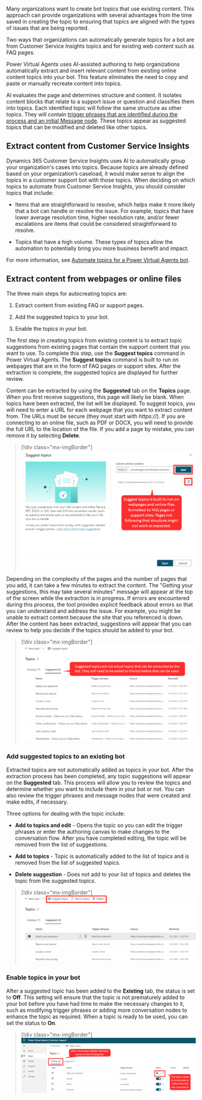 Many organizations want to create bot topics that use existing content. This approach can provide organizations with several advantages from the time saved in creating the topic to ensuring that topics are aligned with the types of issues that are being reported. 

Two ways that organizations can automatically generate topics for a bot are from Customer Service Insights topics and for existing web content such as FAQ pages. 

Power Virtual Agents uses AI-assisted authoring to help organizations automatically extract and insert relevant content from existing online content topics into your bot. This feature eliminates the need to copy and paste or manually recreate content into topics.

AI evaluates the page and determines structure and content. It isolates content blocks that relate to a support issue or question and classifies them into topics. Each identified topic will follow the same structure as other topics. They will contain [trigger phrases that are identified during the process and an initial Message node](/power-virtual-agents/authoring-create-edit-topics/?azure-portal=true). These topics appear as suggested topics that can be modified and deleted like other topics.

## Extract content from Customer Service Insights 

Dynamics 365 Customer Service Insights uses AI to automatically group your organization's cases into topics. Because topics are already defined based on your organization’s caseload, it would make sense to align the topics in a customer support bot with those topics. When deciding on which topics to automate from Customer Service Insights, you should consider topics that include: 

- Items that are straightforward to resolve, which helps make it more likely that a bot can handle or resolve the issue. For example, topics that have lower average resolution time, higher resolution rate, and/or fewer escalations are items that could be considered straightforward to resolve.

- Topics that have a high volume. These types of topics allow the automation to potentially bring you more business benefit and impact. 

For more information, see [Automate topics for a Power Virtual Agents bot](/dynamics365/ai/customer-service-insights/automate-topics/?azure-portal=true).

## Extract content from webpages or online files

The three main steps for autocreating topics are:

1. Extract content from existing FAQ or support pages.

1. Add the suggested topics to your bot.

1. Enable the topics in your bot.

The first step in creating topics from existing content is to extract topic suggestions from existing pages that contain the support content that you want to use. To complete this step, use the **Suggest topics** command in Power Virtual Agents. The **Suggest topics** command is built to run on webpages that are in the form of FAQ pages or support sites. After the extraction is complete, the suggested topics are displayed for further review.

Content can be extracted by using the **Suggested** tab on the **Topics** page. When you first receive suggestions, this page will likely be blank. When topics have been extracted, the list will be displayed. To suggest topics, you will need to enter a URL for each webpage that you want to extract content from. The URLs must be secure (they must start with *https://*). If you are connecting to an online file, such as PDF or DOCX, you will need to provide the full URL to the location of the file. If you add a page by mistake, you can remove it by selecting **Delete**.

> [!div class="mx-imgBorder"]
> [![Suggest topics is built to run on webpages formatted as FAQ pages or support sites. Pages not following that structure might not work as expected.](../media/4-1.png)](../media/4-1.png#lightbox)

Depending on the complexity of the pages and the number of pages that you add, it can take a few minutes to extract the content. The "Getting your suggestions, this may take several minutes" message will appear at the top of the screen while the extraction is in progress. If errors are encountered during this process, the tool provides explicit feedback about errors so that you can understand and address the issue. For example, you might be unable to extract content because the site that you referenced is down. After the content has been extracted, suggestions will appear that you can review to help you decide if the topics should be added to your bot.

> [!div class="mx-imgBorder"]
> [![Suggested topics are not actual topics that can be consumed by the bot. They must be added to the bot before use.](../media/4-3.png)](../media/4-3.png#lightbox)

### Add suggested topics to an existing bot

Extracted topics are not automatically added as topics in your bot. After the extraction process has been completed, any topic suggestions will appear on the **Suggested** tab. This process will allow you to review the topics and determine whether you want to include them in your bot or not. You can also review the trigger phrases and message nodes that were created and make edits, if necessary.

Three options for dealing with the topic include:

- **Add to topics and edit** - Opens the topic so you can edit the trigger phrases or enter the authoring canvas to make changes to the conversation flow. After you have completed editing, the topic will be removed from the list of suggestions.

- **Add to topics** - Topic is automatically added to the list of topics and is removed from the list of suggested topics.

- **Delete suggestion** - Does not add to your list of topics and deletes the topic from the suggested topics.

> [!div class="mx-imgBorder"]
> [![Screenshot of how to suggest topics and add to topics.](../media/4-4.png)](../media/4-4.png#lightbox)

### Enable topics in your bot

After a suggested topic has been added to the **Existing** tab, the status is set to **Off**. This setting will ensure that the topic is not prematurely added to your bot before you have had time to make the necessary changes to it, such as modifying trigger phrases or adding more conversation nodes to enhance the topic as required. When a topic is ready to be used, you can set the status to **On**.

> [!div class="mx-imgBorder"]
> [![After it has been added, the topic moves to the existing list. Turn on the topic so the bot can consume it.](../media/4-5.png)](../media/4-5.png#lightbox)

